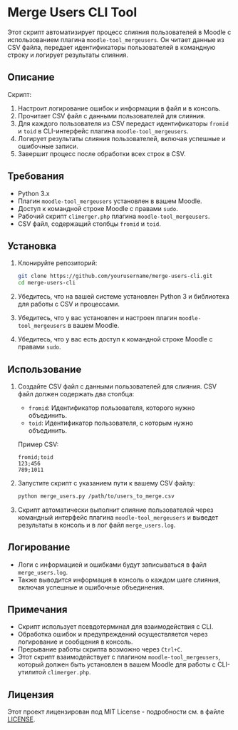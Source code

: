 # Merge Users CLI Tool

Этот скрипт автоматизирует процесс слияния пользователей в Moodle с использованием плагина `moodle-tool_mergeusers`. Он читает данные из CSV файла, передает идентификаторы пользователей в командную строку и логирует результаты слияния.

## Описание

Скрипт:
1. Настроит логирование ошибок и информации в файл и в консоль.
2. Прочитает CSV файл с данными пользователей для слияния.
3. Для каждого пользователя из CSV передаст идентификаторы `fromid` и `toid` в CLI-интерфейс плагина `moodle-tool_mergeusers`.
4. Логирует результаты слияния пользователей, включая успешные и ошибочные записи.
5. Завершит процесс после обработки всех строк в CSV.

## Требования

- Python 3.x
- Плагин `moodle-tool_mergeusers` установлен в вашем Moodle.
- Доступ к командной строке Moodle с правами `sudo`.
- Рабочий скрипт `climerger.php` плагина `moodle-tool_mergeusers`.
- CSV файл, содержащий столбцы `fromid` и `toid`.

## Установка

1. Клонируйте репозиторий:

   ```bash
   git clone https://github.com/yourusername/merge-users-cli.git
   cd merge-users-cli
   ```

2. Убедитесь, что на вашей системе установлен Python 3 и библиотека для работы с CSV и процессами.

3. Убедитесь, что у вас установлен и настроен плагин `moodle-tool_mergeusers` в вашем Moodle.

4. Убедитесь, что у вас есть доступ к командной строке Moodle с правами `sudo`.

## Использование

1. Создайте CSV файл с данными пользователей для слияния. CSV файл должен содержать два столбца:
   - `fromid`: Идентификатор пользователя, которого нужно объединить.
   - `toid`: Идентификатор пользователя, с которым нужно объединить.

   Пример CSV:
   ```csv
   fromid;toid
   123;456
   789;1011
   ```

2. Запустите скрипт с указанием пути к вашему CSV файлу:

   ```bash
   python merge_users.py /path/to/users_to_merge.csv
   ```

3. Скрипт автоматически выполнит слияние пользователей через командный интерфейс плагина `moodle-tool_mergeusers` и выведет результаты в консоль и в лог файл `merge_users.log`.

## Логирование

- Логи с информацией и ошибками будут записываться в файл `merge_users.log`.
- Также выводится информация в консоль о каждом шаге слияния, включая успешные и ошибочные объединения.

## Примечания

- Скрипт использует псевдотерминал для взаимодействия с CLI.
- Обработка ошибок и предупреждений осуществляется через логирование и сообщения в консоль.
- Прерывание работы скрипта возможно через `Ctrl+C`.
- Этот скрипт взаимодействует с плагином `moodle-tool_mergeusers`, который должен быть установлен в вашем Moodle для работы с CLI-утилитой `climerger.php`.

## Лицензия

Этот проект лицензирован под MIT License - подробности см. в файле [LICENSE](LICENSE).
